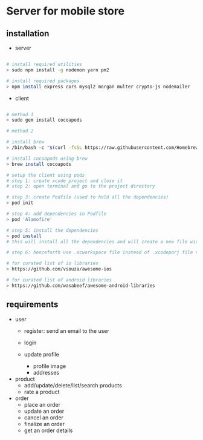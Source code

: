 # Server for mobile store

## installation

- server

```bash

# install required utilities
> sudo npm install -g nodemon yarn pm2

# install required packages
> npm install express cors mysql2 morgan multer crypto-js nodemailer

```

- client

```bash

# method 1
> sudo gem install cocoapods

# method 2

# install brew
> /bin/bash -c "$(curl -fsSL https://raw.githubusercontent.com/Homebrew/install/HEAD/install.sh)"

# install cocoapods using brew
> brew install cocoapods

# setup the client using pods
# step 1: create xcode project and close it
# step 2: open terminal and go to the project directory

# step 3: create Podfile (used to hold all the dependencies)
> pod init

# step 4: add dependencies in Podfile
> pod 'Alamofire'

# step 5: install the dependencies
> pod install
# this will install all the dependencies and will create a new file with extension .xcworkspace (collection of multiple projects)

# step 6: henceforth use .xcworkspace file instead of .xcodeporj file to open the application

# for curated list of io libraries
> https://github.com/vsouza/awesome-ios

# for curated list of android libraries
> https://github.com/wasabeef/awesome-android-libraries

```

## requirements

- user
  - register: send an email to the user
  - login
 
 
  - update profile
    - profile image
    - addresses
- product
  - add/update/delete/list/search products
  - rate a product
- order
  - place an order
  - update an order
  - cancel an order
  - finalize an order
  - get an order details
  
